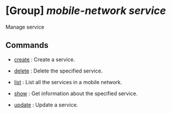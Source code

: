 # [Group] _mobile-network service_

Manage service

## Commands

- [create](/Commands/mobile-network/service/_create.md)
: Create a service.

- [delete](/Commands/mobile-network/service/_delete.md)
: Delete the specified service.

- [list](/Commands/mobile-network/service/_list.md)
: List all the services in a mobile network.

- [show](/Commands/mobile-network/service/_show.md)
: Get information about the specified service.

- [update](/Commands/mobile-network/service/_update.md)
: Update a service.
